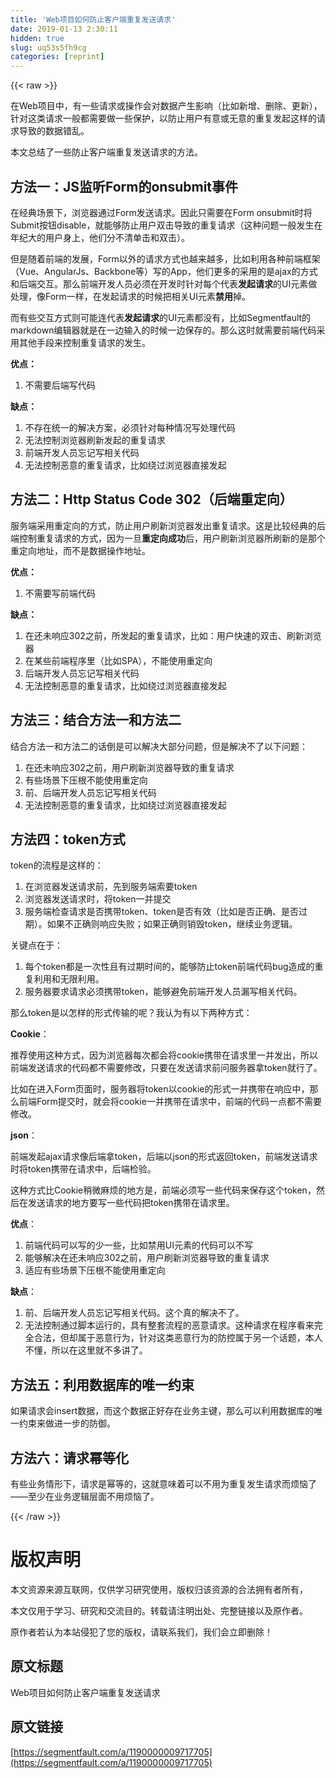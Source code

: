 ```yaml
---
title: 'Web项目如何防止客户端重复发送请求' 
date: 2019-01-13 2:30:11
hidden: true
slug: uq53s5fh9cg
categories: [reprint]
---
```


{{< raw >}}

                    
<p>在Web项目中，有一些请求或操作会对数据产生影响（比如新增、删除、更新），针对这类请求一般都需要做一些保护，以防止用户有意或无意的重复发起这样的请求导致的数据错乱。</p>
<p>本文总结了一些防止客户端重复发送请求的方法。</p>
<h2 id="articleHeader0">方法一：JS监听Form的onsubmit事件</h2>
<p>在经典场景下，浏览器通过Form发送请求。因此只需要在Form onsubmit时将Submit按钮disable，就能够防止用户双击导致的重复请求（这种问题一般发生在年纪大的用户身上，他们分不清单击和双击）。</p>
<p>但是随着前端的发展，Form以外的请求方式也越来越多，比如利用各种前端框架（Vue、AngularJs、Backbone等）写的App，他们更多的采用的是ajax的方式和后端交互。那么前端开发人员必须在开发时针对每个代表<strong>发起请求</strong>的UI元素做处理，像Form一样，在发起请求的时候把相关UI元素<strong>禁用</strong>掉。</p>
<p>而有些交互方式则可能连代表<strong>发起请求</strong>的UI元素都没有，比如Segmentfault的markdown编辑器就是在一边输入的时候一边保存的。那么这时就需要前端代码采用其他手段来控制重复请求的发生。</p>
<p><strong>优点：</strong></p>
<ol><li>不需要后端写代码</li></ol>
<p><strong>缺点：</strong></p>
<ol>
<li>不存在统一的解决方案，必须针对每种情况写处理代码</li>
<li>无法控制浏览器刷新发起的重复请求</li>
<li>前端开发人员忘记写相关代码</li>
<li>无法控制恶意的重复请求，比如绕过浏览器直接发起</li>
</ol>
<h2 id="articleHeader1">方法二：Http Status Code 302（后端重定向）</h2>
<p>服务端采用重定向的方式，防止用户刷新浏览器发出重复请求。这是比较经典的后端控制重复请求的方式，因为一旦<strong>重定向成功</strong>后，用户刷新浏览器所刷新的是那个重定向地址，而不是数据操作地址。</p>
<p><strong>优点：</strong></p>
<ol><li>不需要写前端代码</li></ol>
<p><strong>缺点：</strong></p>
<ol>
<li>在还未响应302之前，所发起的重复请求，比如：用户快速的双击、刷新浏览器</li>
<li>在某些前端程序里（比如SPA），不能使用重定向</li>
<li>后端开发人员忘记写相关代码</li>
<li>无法控制恶意的重复请求，比如绕过浏览器直接发起</li>
</ol>
<h2 id="articleHeader2">方法三：结合方法一和方法二</h2>
<p>结合方法一和方法二的话倒是可以解决大部分问题，但是解决不了以下问题：</p>
<ol>
<li>在还未响应302之前，用户刷新浏览器导致的重复请求</li>
<li>有些场景下压根不能使用重定向</li>
<li>前、后端开发人员忘记写相关代码</li>
<li>无法控制恶意的重复请求，比如绕过浏览器直接发起</li>
</ol>
<h2 id="articleHeader3">方法四：token方式</h2>
<p>token的流程是这样的：</p>
<ol>
<li>在浏览器发送请求前，先到服务端索要token</li>
<li>浏览器发送请求时，将token一并提交</li>
<li>服务端检查请求是否携带token、token是否有效（比如是否正确、是否过期）。如果不正确则响应失败；如果正确则销毁token，继续业务逻辑。</li>
</ol>
<p>关键点在于：</p>
<ol>
<li>每个token都是一次性且有过期时间的，能够防止token前端代码bug造成的重复利用和无限利用。</li>
<li>服务器要求请求必须携带token，能够避免前端开发人员漏写相关代码。</li>
</ol>
<p>那么token是以怎样的形式传输的呢？我认为有以下两种方式：</p>
<p><strong>Cookie</strong>：</p>
<p>推荐使用这种方式，因为浏览器每次都会将cookie携带在请求里一并发出，所以前端发送请求的代码都不需要修改，只要在发送请求前问服务器拿token就行了。</p>
<p>比如在进入Form页面时，服务器将token以cookie的形式一并携带在响应中，那么前端Form提交时，就会将cookie一并携带在请求中，前端的代码一点都不需要修改。</p>
<p><strong>json</strong>：</p>
<p>前端发起ajax请求像后端拿token，后端以json的形式返回token，前端发送请求时将token携带在请求中，后端检验。</p>
<p>这种方式比Cookie稍微麻烦的地方是，前端必须写一些代码来保存这个token，然后在发送请求的地方要写一些代码把token携带在请求里。</p>
<p><strong>优点</strong>：</p>
<ol>
<li>前端代码可以写的少一些，比如禁用UI元素的代码可以不写</li>
<li>能够解决在还未响应302之前，用户刷新浏览器导致的重复请求</li>
<li>适应有些场景下压根不能使用重定向</li>
</ol>
<p><strong>缺点</strong>：</p>
<ol>
<li>前、后端开发人员忘记写相关代码。这个真的解决不了。</li>
<li>无法控制通过脚本运行的，具有整套流程的恶意请求。这种请求在程序看来完全合法，但却属于恶意行为，针对这类恶意行为的防控属于另一个话题，本人不懂，所以在这里就不多讲了。</li>
</ol>
<h2 id="articleHeader4">方法五：利用数据库的唯一约束</h2>
<p>如果请求会insert数据，而这个数据正好存在业务主键，那么可以利用数据库的唯一约束来做进一步的防御。</p>
<h2 id="articleHeader5">方法六：请求幂等化</h2>
<p>有些业务情形下，请求是幂等的，这就意味着可以不用为重复发生请求而烦恼了——至少在业务逻辑层面不用烦恼了。</p>

                
{{< /raw >}}

# 版权声明
本文资源来源互联网，仅供学习研究使用，版权归该资源的合法拥有者所有，

本文仅用于学习、研究和交流目的。转载请注明出处、完整链接以及原作者。

原作者若认为本站侵犯了您的版权，请联系我们，我们会立即删除！

## 原文标题
Web项目如何防止客户端重复发送请求

## 原文链接
[https://segmentfault.com/a/1190000009717705](https://segmentfault.com/a/1190000009717705)

